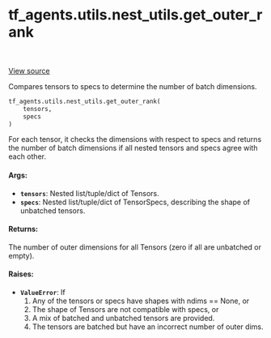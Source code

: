 <div itemscope itemtype="http://developers.google.com/ReferenceObject">
<meta itemprop="name" content="tf_agents.utils.nest_utils.get_outer_rank" />
<meta itemprop="path" content="Stable" />
</div>

# tf_agents.utils.nest_utils.get_outer_rank

<table class="tfo-notebook-buttons tfo-api" align="left">
</table>

<a target="_blank" href="https://github.com/tensorflow/agents/tree/master/tf_agents/utils/nest_utils.py">View
source</a>

Compares tensors to specs to determine the number of batch dimensions.

``` python
tf_agents.utils.nest_utils.get_outer_rank(
    tensors,
    specs
)
```



<!-- Placeholder for "Used in" -->

For each tensor, it checks the dimensions with respect to specs and
returns the number of batch dimensions if all nested tensors and
specs agree with each other.

#### Args:

*   <b>`tensors`</b>: Nested list/tuple/dict of Tensors.
*   <b>`specs`</b>: Nested list/tuple/dict of TensorSpecs, describing the shape
    of unbatched tensors.

#### Returns:

The number of outer dimensions for all Tensors (zero if all are
  unbatched or empty).

#### Raises:

*   <b>`ValueError`</b>: If
    1.  Any of the tensors or specs have shapes with ndims == None, or
    2.  The shape of Tensors are not compatible with specs, or
    3.  A mix of batched and unbatched tensors are provided.
    4.  The tensors are batched but have an incorrect number of outer dims.
